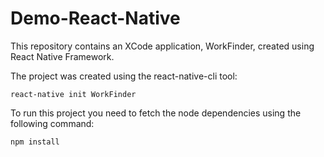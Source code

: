 # Demo-React-Native
This repository contains an XCode application, WorkFinder, created using React Native Framework.

The project was created using the react-native-cli tool:

`react-native init WorkFinder`

To run this project you need to fetch the node dependencies using the following command:

`npm install`

